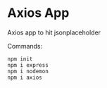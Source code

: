 # Axios App

Axios app to hit jsonplaceholder

Commands:
```
npm init
npm i express
npm i nodemon
npm i axios
```